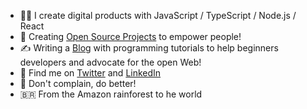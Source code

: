 
- 👨‍💻 I create digital products with JavaScript / TypeScript / Node.js / React
- 🌱 Creating [Open Source Projects](https://github.com/sponsors/lucasm) to empower people!
- ✍️ Writing a [Blog](https://dev.to/lucasm) with programming tutorials to help beginners developers and advocate for the open Web!
- 💬 Find me on [Twitter](https://twitter.com/lucasmezs) and [LinkedIn](https://linkedin.com/in/lucasmezs)
- 🤝 Don't complain, do better!
- 🇧🇷 From the Amazon rainforest to he world

